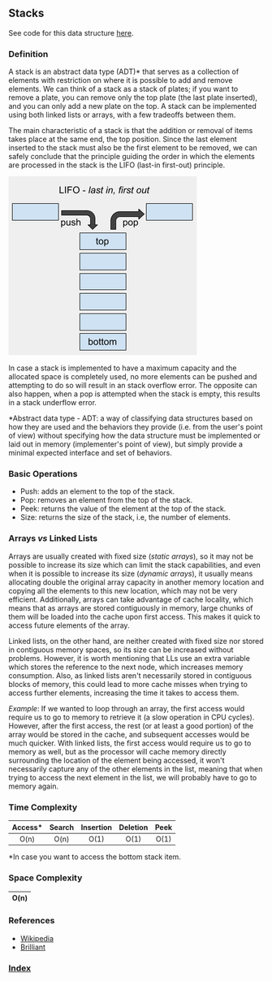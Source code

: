 ## Stacks

See code for this data structure [here](/DataStructures/Stack/src).

### Definition

A stack is an abstract data type (ADT)\* that serves as a collection of elements with restriction on where it is possible to add and remove elements. We can think of a stack as a stack of plates; if you want to remove a plate, you can remove only the top plate (the last plate inserted), and you can only add a new plate on the top. A stack can be implemented using both linked lists or arrays, with a few tradeoffs between them.

The main characteristic of a stack is that the addition or removal of items takes place at the same end, the top position. Since the last element inserted to the stack must also be the first element to be removed, we can safely conclude that the principle guiding the order in which the elements are processed in the stack is the LIFO (last-in first-out) principle.

![stack](../../resources/img/stacks.png)

In case a stack is implemented to have a maximum capacity and the allocated space is completely used, no more elements can be pushed and attempting to do so will result in an stack overflow error. The opposite can also happen, when a pop is attempted when the stack is empty, this results in a stack underflow error.

\*Abstract data type - ADT: a way of classifying data structures based on how they are used and the behaviors they provide (i.e. from the user's point of view) without specifying how the data structure must be implemented or laid out in memory (implementer's point of view), but simply provide a minimal expected interface and set of behaviors.

### Basic Operations

- Push: adds an element to the top of the stack.
- Pop: removes an element from the top of the stack.
- Peek: returns the value of the element at the top of the stack.
- Size: returns the size of the stack, i.e, the number of elements.

### Arrays _vs_ Linked Lists

Arrays are usually created with fixed size (_static arrays_), so it may not be possible to increase its size which can limit the stack capabilities, and even when it is possible to increase its size (_dynamic arrays_), it usually means allocating double the original array capacity in another memory location and copying all the elements to this new location, which may not be very efficient. Additionally, arrays can take advantage of cache locality, which means that as arrays are stored contiguously in memory, large chunks of them will be loaded into the cache upon first access. This makes it quick to access future elements of the array.

Linked lists, on the other hand, are neither created with fixed size nor stored in contiguous memory spaces, so its size can be increased without problems. However, it is worth mentioning that LLs use an extra variable which stores the reference to the next node, which increases memory consumption. Also, as linked lists aren't necessarily stored in contiguous blocks of memory, this could lead to more cache misses when trying to access further elements, increasing the time it takes to access them.

_Example_: If we wanted to loop through an array, the first access would require us to go to memory to retrieve it (a slow operation in CPU cycles). However, after the first access, the rest (or at least a good portion) of the array would be stored in the cache, and subsequent accesses would be much quicker. With linked lists, the first access would require us to go to memory as well, but as the processor will cache memory directly surrounding the location of the element being accessed, it won't necessarily capture any of the other elements in the list, meaning that when trying to access the next element in the list, we will probably have to go to memory again.

### Time Complexity

| Access\* | Search | Insertion | Deletion | Peek |
| :------: | :----: | :-------: | :------: | :--: |
|   O(n)   |  O(n)  |   O(1)    |   O(1)   | O(1) |

\*In case you want to access the bottom stack item.

### Space Complexity

| O(n) |
| :--: |

### References

- [Wikipedia](<https://en.wikipedia.org/wiki/Queue_(abstract_data_type)>)
- [Brilliant](<https://en.wikipedia.org/wiki/Stack_(abstract_data_type)>)

### [Index](../../README.md)
